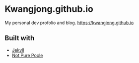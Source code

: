 # Kwangjong.github.io
My personal dev profolio and blog.
https://kwangjong.github.io

## Built with
* [Jekyll](https://jekyllrb.com/)
* [Not Pure Poole](https://github.com/vszhub/not-pure-poole)